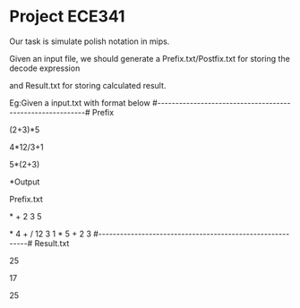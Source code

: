 # Project ECE341

Our task is simulate polish notation in mips.

Given an input file, we should generate a Prefix.txt/Postfix.txt for storing the decode expression

and Result.txt for storing calculated result.

Eg:Given a input.txt with format below
#----------------------------------------------------------#
Prefix

(2+3)*5

4*12/3+1

5*(2+3)

*Output

Prefix.txt 

\* + 2 3 5 

\* 4 + / 12 3 1 
\* 5 + 2 3 
#----------------------------------------------------------#
Result.txt

25

17

25
